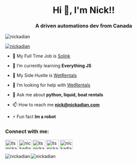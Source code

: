 <h1 align="center">Hi 👋, I'm Nick!!</h1>
<h3 align="center">A driven automations dev from Canada</h3>

<p align="left"> <img src="https://komarev.com/ghpvc/?username=nickadian&label=Profile%20views&color=0e75b6&style=flat" alt="nickadian" /> </p>

<p align="left"> <a href="https://github.com/ryo-ma/github-profile-trophy"><img src="https://github-profile-trophy.vercel.app/?username=nickadian" alt="nickadian" /></a> </p>

- 🔭 My Full Time Job is [Solink](https://solink.com)

- 🌱 I’m currently learning **Everything JS**

- 🚤 My Side Hustle is [WetRentals](https://wetrentals.com)

- 🤝 I’m looking for help with [WetRentals](https://wetrentals.com)

- 💬 Ask me about **python, liquid, boat rentals**

- 📫 How to reach me **nick@nickadian.com**

- ⚡ Fun fact **Im a robot**

<h3 align="left">Connect with me:</h3>
<p align="left">
<a href="https://twitter.com/iamnickadian" target="blank"><img align="center" src="https://raw.githubusercontent.com/rahuldkjain/github-profile-readme-generator/master/src/images/icons/Social/twitter.svg" alt="itsnickadian" height="30" width="40" /></a>
<a href="https://linkedin.com/in/nickadian" target="blank"><img align="center" src="https://raw.githubusercontent.com/rahuldkjain/github-profile-readme-generator/master/src/images/icons/Social/linked-in-alt.svg" alt="nickadian" height="30" width="40" /></a>
<a href="https://fb.com/itsnickadian" target="blank"><img align="center" src="https://raw.githubusercontent.com/rahuldkjain/github-profile-readme-generator/master/src/images/icons/Social/facebook.svg" alt="itsnickadian" height="30" width="40" /></a>
<a href="https://instagram.com/itsnickadian" target="blank"><img align="center" src="https://raw.githubusercontent.com/rahuldkjain/github-profile-readme-generator/master/src/images/icons/Social/instagram.svg" alt="itsnickadian" height="30" width="40" /></a>
<a href="https://www.youtube.com/c/nickadian" target="blank"><img align="center" src="https://raw.githubusercontent.com/rahuldkjain/github-profile-readme-generator/master/src/images/icons/Social/youtube.svg" alt="nickadian" height="30" width="40" /></a>
</p>

<p><img align="left" src="https://github-readme-stats.vercel.app/api/top-langs?username=nickadian&show_icons=true&locale=en&layout=compact" alt="nickadian" /></p>

<p><img align="center" src="https://github-readme-streak-stats.herokuapp.com/?user=nickadian&" alt="nickadian" /></p>
